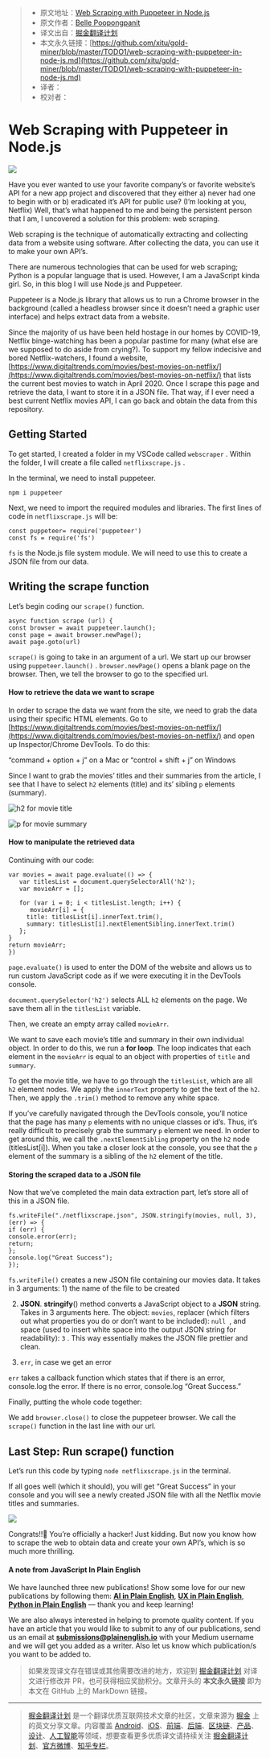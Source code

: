 > * 原文地址：[Web Scraping with Puppeteer in Node.js](https://medium.com/javascript-in-plain-english/web-scraping-with-puppeteer-in-node-js-4a32d85df183)
> * 原文作者：[Belle Poopongpanit](https://medium.com/@bellex0)
> * 译文出自：[掘金翻译计划](https://github.com/xitu/gold-miner)
> * 本文永久链接：[https://github.com/xitu/gold-miner/blob/master/TODO1/web-scraping-with-puppeteer-in-node-js.md](https://github.com/xitu/gold-miner/blob/master/TODO1/web-scraping-with-puppeteer-in-node-js.md)
> * 译者：
> * 校对者：

# Web Scraping with Puppeteer in Node.js

![](https://cdn-images-1.medium.com/max/2328/1*laoZh8fB6iCGTuBbR_2zig.png)

Have you ever wanted to use your favorite company’s or favorite website’s API for a new app project and discovered that they either a) never had one to begin with or b) eradicated it’s API for public use? (I’m looking at you, Netflix) Well, that’s what happened to me and being the persistent person that I am, I uncovered a solution for this problem: web scraping.

Web scraping is the technique of automatically extracting and collecting data from a website using software. After collecting the data, you can use it to make your own API’s.

There are numerous technologies that can be used for web scraping; Python is a popular language that is used. However, I am a JavaScript kinda girl. So, in this blog I will use Node.js and Puppeteer.

Puppeteer is a Node.js library that allows us to run a Chrome browser in the background (called a headless browser since it doesn’t need a graphic user interface) and helps extract data from a website.

Since the majority of us have been held hostage in our homes by COVID-19, Netflix binge-watching has been a popular pastime for many (what else are we supposed to do aside from crying?). To support my fellow indecisive and bored Netflix-watchers, I found a website, [https://www.digitaltrends.com/movies/best-movies-on-netflix/](https://www.digitaltrends.com/movies/best-movies-on-netflix/) that lists the current best movies to watch in April 2020. Once I scrape this page and retrieve the data, I want to store it in a JSON file. That way, if I ever need a best current Netflix movies API, I can go back and obtain the data from this repository.

## Getting Started

To get started, I created a folder in my VSCode called `webscraper` . Within the folder, I will create a file called `netflixscrape.js` .

In the terminal, we need to install puppeteer.

```
npm i puppeteer
```

Next, we need to import the required modules and libraries. The first lines of code in `netflixscrape.js` will be:

```
const puppeteer= require('puppeteer')
const fs = require('fs')
```

`fs` is the Node.js file system module. We will need to use this to create a JSON file from our data.

## Writing the scrape function

Let’s begin coding our `scrape()` function.

```
async function scrape (url) {
const browser = await puppeteer.launch();
const page = await browser.newPage();
await page.goto(url)
```

`scrape()` is going to take in an argument of a url. We start up our browser using `puppeteer.launch()` . `browser.newPage()` opens a blank page on the browser. Then, we tell the browser to go to the specified url.

#### How to retrieve the data we want to scrape

In order to scrape the data we want from the site, we need to grab the data using their specific HTML elements. Go to [https://www.digitaltrends.com/movies/best-movies-on-netflix/](https://www.digitaltrends.com/movies/best-movies-on-netflix/) and open up Inspector/Chrome DevTools. To do this:

“command + option + j” on a Mac or “control + shift + j” on Windows

Since I want to grab the movies’ titles and their summaries from the article, I see that I have to select `h2` elements (title) and its’ sibling `p` elements (summary).

![h2 for movie title](https://cdn-images-1.medium.com/max/5724/1*BEQd106SvxT1_jGuS4I23A.png)

![p for movie summary](https://cdn-images-1.medium.com/max/5760/1*RH8gGDJeIGE8Wz3VcDgyaQ.png)

#### How to manipulate the retrieved data

Continuing with our code:

```
var movies = await page.evaluate(() => {
   var titlesList = document.querySelectorAll('h2');
   var movieArr = [];

   for (var i = 0; i < titlesList.length; i++) {
      movieArr[i] = {
     title: titlesList[i].innerText.trim(),
     summary: titlesList[i].nextElementSibling.innerText.trim()
   };
}
return movieArr;
})
```

`page.evaluate()` is used to enter the DOM of the website and allows us to run custom JavaScript code as if we were executing it in the DevTools console.

`document.querySelector('h2')` selects ALL `h2` elements on the page. We save them all in the `titlesList` variable.

Then, we create an empty array called `movieArr`.

We want to save each movie’s title and summary in their own individual object. In order to do this, we run a **for loop**. The loop indicates that each element in the `movieArr` is equal to an object with properties of `title` and `summary`.

To get the movie title, we have to go through the `titlesList`, which are all `h2` element nodes. We apply the `innerText` property to get the text of the `h2`. Then, we apply the `.trim()` method to remove any white space.

If you’ve carefully navigated through the DevTools console, you’ll notice that the page has many `p` elements with no unique classes or id’s. Thus, it’s really difficult to precisely grab the summary `p` element we need. In order to get around this, we call the `.nextElementSibling` property on the `h2` node (titlesList[i]). When you take a closer look at the console, you see that the `p` element of the summary is a sibling of the `h2` element of the title.

#### Storing the scraped data to a JSON file

Now that we’ve completed the main data extraction part, let’s store all of this in a JSON file.

```
fs.writeFile("./netflixscrape.json", JSON.stringify(movies, null, 3), (err) => {
if (err) {
console.error(err);
return;
};
console.log("Great Success");
});
```

`fs.writeFile()` creates a new JSON file containing our movies data. It takes in 3 arguments: 1) the name of the file to be created

2) **JSON**. **stringify**() method converts a JavaScript object to a **JSON** string. Takes in 3 arguments here. The object: `movies`, replacer (which filters out what properties you do or don’t want to be included): `null `, and space (used to insert white space into the output JSON string for readability): `3` . This way essentially makes the JSON file prettier and clean.

3) `err`, in case we get an error

`err` takes a callback function which states that if there is an error, console.log the error. If there is no error, console.log “Great Success.”

Finally, putting the whole code together:

We add `browser.close()` to close the puppeteer browser. We call the `scrape()` function in the last line with our url.

## Last Step: Run scrape() function

Let’s run this code by typing `node netflixscrape.js` in the terminal.

If all goes well (which it should), you will get “Great Success” in your console and you will see a newly created JSON file with all the Netflix movie titles and summaries.

![](https://cdn-images-1.medium.com/max/5220/1*J8LazvNXbPlTgSCTs0n5cQ.png)

Congrats!!👏 You’re officially a hacker! Just kidding. But now you know how to scrape the web to obtain data and create your own API’s, which is so much more thrilling.

#### A note from JavaScript In Plain English

We have launched three new publications! Show some love for our new publications by following them: [**AI in Plain English**](https://medium.com/ai-in-plain-english), [**UX in Plain English**](https://medium.com/ux-in-plain-english), **[Python in Plain English](https://medium.com/python-in-plain-english)** — thank you and keep learning!

We are also always interested in helping to promote quality content. If you have an article that you would like to submit to any of our publications, send us an email at **[submissions@plainenglish.io](mailto:submissions@plainenglish.io)** with your Medium username and we will get you added as a writer. Also let us know which publication/s you want to be added to.

> 如果发现译文存在错误或其他需要改进的地方，欢迎到 [掘金翻译计划](https://github.com/xitu/gold-miner) 对译文进行修改并 PR，也可获得相应奖励积分。文章开头的 **本文永久链接** 即为本文在 GitHub 上的 MarkDown 链接。

---

> [掘金翻译计划](https://github.com/xitu/gold-miner) 是一个翻译优质互联网技术文章的社区，文章来源为 [掘金](https://juejin.im) 上的英文分享文章。内容覆盖 [Android](https://github.com/xitu/gold-miner#android)、[iOS](https://github.com/xitu/gold-miner#ios)、[前端](https://github.com/xitu/gold-miner#前端)、[后端](https://github.com/xitu/gold-miner#后端)、[区块链](https://github.com/xitu/gold-miner#区块链)、[产品](https://github.com/xitu/gold-miner#产品)、[设计](https://github.com/xitu/gold-miner#设计)、[人工智能](https://github.com/xitu/gold-miner#人工智能)等领域，想要查看更多优质译文请持续关注 [掘金翻译计划](https://github.com/xitu/gold-miner)、[官方微博](http://weibo.com/juejinfanyi)、[知乎专栏](https://zhuanlan.zhihu.com/juejinfanyi)。
